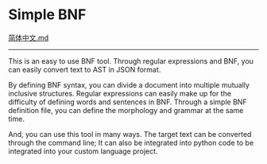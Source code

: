 # Simple BNF

[简体中文.md](README/简体中文.md)

---

This is an easy to use BNF tool. 
Through regular expressions and BNF, 
you can easily convert text to AST in JSON format.

By defining BNF syntax, 
you can divide a document into multiple mutually inclusive structures. 
Regular expressions can easily make up for the difficulty of defining words and sentences in BNF. 
Through a simple BNF definition file, you can define the morphology and grammar at the same time.

And, you can use this tool in many ways. 
The target text can be converted through the command line; 
It can also be integrated into python code to be integrated into your custom language project.